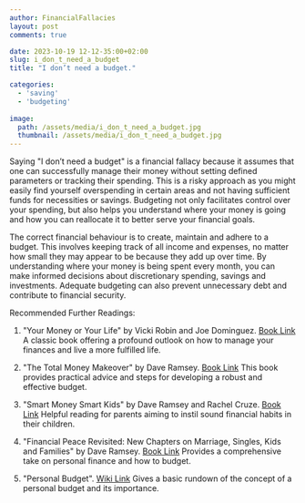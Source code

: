 ```yaml
---
author: FinancialFallacies
layout: post
comments: true

date: 2023-10-19 12-12-35:00+02:00  
slug: i_don_t_need_a_budget
title: "I don’t need a budget."

categories:
  - 'saving'
  - 'budgeting'
  
image:
  path: /assets/media/i_don_t_need_a_budget.jpg
  thumbnail: /assets/media/i_don_t_need_a_budget.jpg
---
```


Saying "I don’t need a budget" is a financial fallacy because it assumes that one can successfully manage their money without setting defined parameters or tracking their spending. This is a risky approach as you might easily find yourself overspending in certain areas and not having sufficient funds for necessities or savings. Budgeting not only facilitates control over your spending, but also helps you understand where your money is going and how you can reallocate it to better serve your financial goals.

The correct financial behaviour is to create, maintain and adhere to a budget. This involves keeping track of all income and expenses, no matter how small they may appear to be because they add up over time. By understanding where your money is being spent every month, you can make informed decisions about discretionary spending, savings and investments. Adequate budgeting can also prevent unnecessary debt and contribute to financial security.

Recommended Further Readings: 

1. "Your Money or Your Life" by Vicki Robin and Joe Dominguez. [Book Link](https://www.amazon.com/Your-Money-Life-Transforming-Relationship/dp/0143115766)
A classic book offering a profound outlook on how to manage your finances and live a more fulfilled life.

2. "The Total Money Makeover" by Dave Ramsey. [Book Link](https://www.amazon.com/Total-Money-Makeover-Classic-Financial/dp/1595555277)
This book provides practical advice and steps for developing a robust and effective budget.

3. "Smart Money Smart Kids" by Dave Ramsey and Rachel Cruze. [Book Link](https://www.amazon.com/Smart-Money-Kids-Raising-Generation/dp/1937077632)
Helpful reading for parents aiming to instil sound financial habits in their children.

4. "Financial Peace Revisited: New Chapters on Marriage, Singles, Kids and Families" by Dave Ramsey. [Book Link](https://www.amazon.com/Financial-Peace-Revisited-Chapters-Marriage/dp/0670032085)
Provides a comprehensive take on personal finance and how to budget. 

5. "Personal Budget". [Wiki Link](https://en.wikipedia.org/wiki/Personal_budget)
Gives a basic rundown of the concept of a personal budget and its importance.
